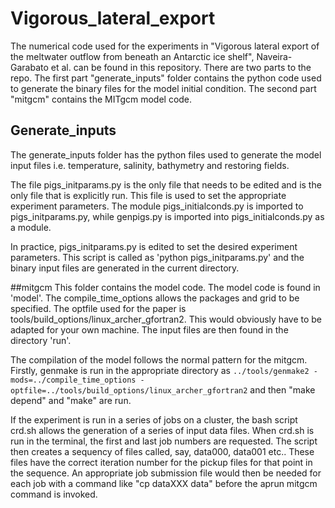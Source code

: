 # Vigorous_lateral_export
The numerical code used for the experiments in "Vigorous lateral export of the meltwater outflow from beneath an Antarctic ice shelf", Naveira-Garabato et al. can be found in this repository.
There are two parts to the repo.  The first part
"generate_inputs" folder contains the python code used to generate the binary files for
the model initial condition.  The second part "mitgcm" contains the MITgcm model code.

## Generate_inputs
The generate_inputs folder has the python files used to generate the model input
files i.e. temperature, salinity, bathymetry and restoring fields.

The file pigs_initparams.py is the only file that needs to be edited and is the
only file that is explicitly run.
This file is used to set the appropriate experiment parameters.
The module pigs_initialconds.py is imported to pigs_initparams.py, while
genpigs.py is imported into pigs_initialconds.py as a module.  

In practice, pigs_initparams.py is edited to set the desired experiment parameters.
This script is called as 'python pigs_initparams.py' and the binary input files are
generated in the current directory.

##mitgcm
This folder contains the model code.  The model code is found in 'model'.  The
compile_time_options allows the packages and grid to be specified.  The
optfile used for the paper is tools/build_options/linux_archer_gfortran2.
This would obviously have to be adapted for your own machine. The
input files are then found in the directory 'run'.  

The compilation of the model follows the normal pattern for the mitgcm.  Firstly,
genmake is run in the appropriate directory as `../tools/genmake2 -mods=../compile_time_options
-optfile=../tools/build_options/linux_archer_gfortran2` and then "make depend" and
"make" are run.

If the experiment is run in a series of
jobs on a cluster, the bash script crd.sh allows the generation of a series of input
data files.  When crd.sh is run in the terminal, the first and last job numbers
are requested.  The script then creates a sequency of files called, say,
data000, data001 etc..  These files have the correct iteration number for
the pickup files for that point in the sequence.  An appropriate job submission
file would then be needed for each job with a command like "cp dataXXX data" before the 
aprun mitgcm command is invoked.
